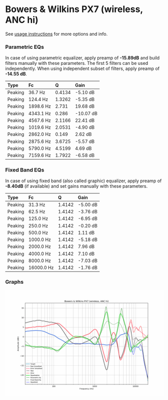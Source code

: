 # Bowers & Wilkins PX7 (wireless, ANC hi)
See [usage instructions](https://github.com/jaakkopasanen/AutoEq#usage) for more options and info.

### Parametric EQs
In case of using parametric equalizer, apply preamp of **-15.89dB** and build filters manually
with these parameters. The first 5 filters can be used independently.
When using independent subset of filters, apply preamp of **-14.55 dB**.

| Type    | Fc        |      Q | Gain      |
|:--------|:----------|:-------|:----------|
| Peaking | 36.7 Hz   | 0.4134 | -5.10 dB  |
| Peaking | 124.4 Hz  | 1.3262 | -5.35 dB  |
| Peaking | 1898.6 Hz | 2.731  | 19.68 dB  |
| Peaking | 4343.1 Hz | 0.286  | -10.07 dB |
| Peaking | 4567.6 Hz | 2.1166 | 22.41 dB  |
| Peaking | 1019.6 Hz | 2.0531 | -4.90 dB  |
| Peaking | 2862.0 Hz | 0.149  | 2.62 dB   |
| Peaking | 2875.6 Hz | 3.6725 | -5.57 dB  |
| Peaking | 5790.0 Hz | 4.5199 | 4.69 dB   |
| Peaking | 7159.6 Hz | 1.7922 | -6.58 dB  |

### Fixed Band EQs
In case of using fixed band (also called graphic) equalizer, apply preamp of **-8.40dB**
(if available) and set gains manually with these parameters.

| Type    | Fc         |      Q | Gain     |
|:--------|:-----------|:-------|:---------|
| Peaking | 31.3 Hz    | 1.4142 | -5.00 dB |
| Peaking | 62.5 Hz    | 1.4142 | -3.76 dB |
| Peaking | 125.0 Hz   | 1.4142 | -6.95 dB |
| Peaking | 250.0 Hz   | 1.4142 | -0.20 dB |
| Peaking | 500.0 Hz   | 1.4142 | 1.11 dB  |
| Peaking | 1000.0 Hz  | 1.4142 | -5.18 dB |
| Peaking | 2000.0 Hz  | 1.4142 | 7.96 dB  |
| Peaking | 4000.0 Hz  | 1.4142 | 7.10 dB  |
| Peaking | 8000.0 Hz  | 1.4142 | -7.03 dB |
| Peaking | 16000.0 Hz | 1.4142 | -1.76 dB |

### Graphs
![](./Bowers%20&%20Wilkins%20PX7%20(wireless,%20ANC%20hi).png)
